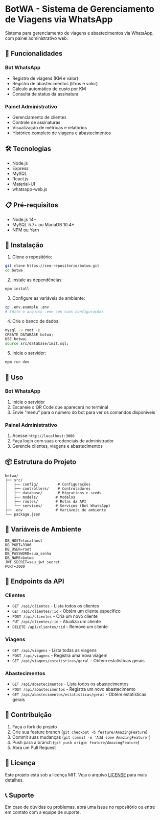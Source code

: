 # BotWA - Sistema de Gerenciamento de Viagens via WhatsApp

Sistema para gerenciamento de viagens e abastecimentos via WhatsApp, com painel administrativo web.

## 🚀 Funcionalidades

### Bot WhatsApp
- Registro de viagens (KM e valor)
- Registro de abastecimentos (litros e valor)
- Cálculo automático de custo por KM
- Consulta de status da assinatura

### Painel Administrativo
- Gerenciamento de clientes
- Controle de assinaturas
- Visualização de métricas e relatórios
- Histórico completo de viagens e abastecimentos

## 🛠️ Tecnologias

- Node.js
- Express
- MySQL
- React.js
- Material-UI
- whatsapp-web.js

## 📋 Pré-requisitos

- Node.js 14+
- MySQL 5.7+ ou MariaDB 10.4+
- NPM ou Yarn

## 🔧 Instalação

1. Clone o repositório:
```bash
git clone https://seu-repositorio/botwa.git
cd botwa
```

2. Instale as dependências:
```bash
npm install
```

3. Configure as variáveis de ambiente:
```bash
cp .env.example .env
# Edite o arquivo .env com suas configurações
```

4. Crie o banco de dados:
```bash
mysql -u root -p
CREATE DATABASE botwa;
USE botwa;
source src/database/init.sql;
```

5. Inicie o servidor:
```bash
npm run dev
```

## 🚀 Uso

### Bot WhatsApp

1. Inicie o servidor
2. Escaneie o QR Code que aparecerá no terminal
3. Envie "menu" para o número do bot para ver os comandos disponíveis

### Painel Administrativo

1. Acesse `http://localhost:3000`
2. Faça login com suas credenciais de administrador
3. Gerencie clientes, viagens e abastecimentos

## 📦 Estrutura do Projeto

```
botwa/
├── src/
│   ├── config/         # Configurações
│   ├── controllers/    # Controladores
│   ├── database/       # Migrations e seeds
│   ├── models/        # Modelos
│   ├── routes/        # Rotas da API
│   └── services/      # Serviços (Bot WhatsApp)
├── .env               # Variáveis de ambiente
└── package.json
```

## 🔐 Variáveis de Ambiente

```env
DB_HOST=localhost
DB_PORT=3306
DB_USER=root
DB_PASSWORD=sua_senha
DB_NAME=botwa
JWT_SECRET=seu_jwt_secret
PORT=3000
```

## 📝 Endpoints da API

### Clientes
- `GET /api/clientes` - Lista todos os clientes
- `GET /api/clientes/:id` - Obtém um cliente específico
- `POST /api/clientes` - Cria um novo cliente
- `PUT /api/clientes/:id` - Atualiza um cliente
- `DELETE /api/clientes/:id` - Remove um cliente

### Viagens
- `GET /api/viagens` - Lista todas as viagens
- `POST /api/viagens` - Registra uma nova viagem
- `GET /api/viagens/estatisticas/geral` - Obtém estatísticas gerais

### Abastecimentos
- `GET /api/abastecimentos` - Lista todos os abastecimentos
- `POST /api/abastecimentos` - Registra um novo abastecimento
- `GET /api/abastecimentos/estatisticas/geral` - Obtém estatísticas gerais

## 👥 Contribuição

1. Faça o fork do projeto
2. Crie sua feature branch (`git checkout -b feature/AmazingFeature`)
3. Commit suas mudanças (`git commit -m 'Add some AmazingFeature'`)
4. Push para a branch (`git push origin feature/AmazingFeature`)
5. Abra um Pull Request

## 📄 Licença

Este projeto está sob a licença MIT. Veja o arquivo [LICENSE](LICENSE) para mais detalhes.

## 📞 Suporte

Em caso de dúvidas ou problemas, abra uma issue no repositório ou entre em contato com a equipe de suporte. 